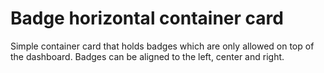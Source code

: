 # Badge horizontal container card

Simple container card that holds badges which are only allowed on top of the dashboard.
Badges can be aligned to the left, center and right.